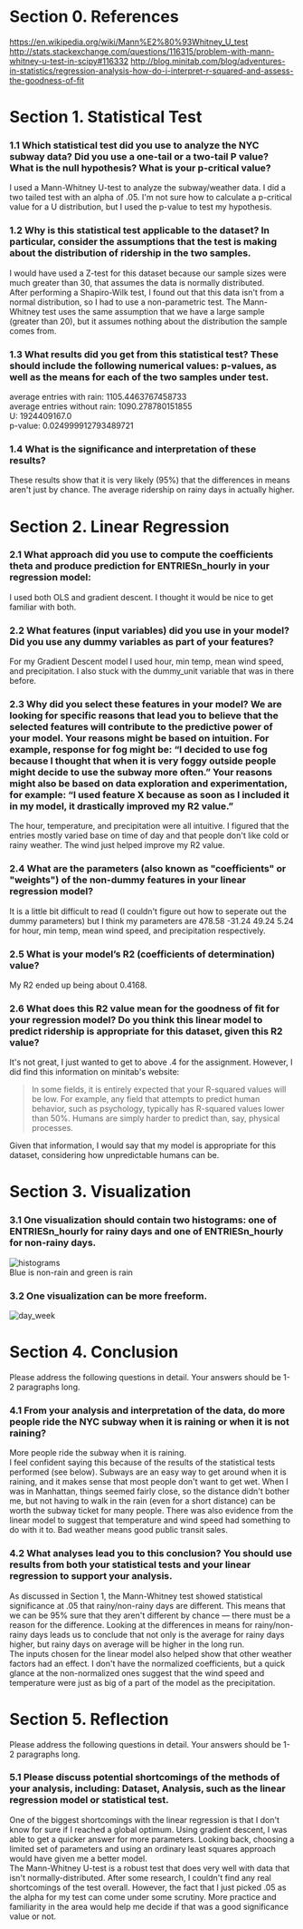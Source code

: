 # Section 0. References

https://en.wikipedia.org/wiki/Mann%E2%80%93Whitney_U_test
http://stats.stackexchange.com/questions/116315/problem-with-mann-whitney-u-test-in-scipy#116332
http://blog.minitab.com/blog/adventures-in-statistics/regression-analysis-how-do-i-interpret-r-squared-and-assess-the-goodness-of-fit

# Section 1. Statistical Test

### 1.1 Which statistical test did you use to analyze the NYC subway data? Did you use a one-tail or a two-tail P value? What is the null hypothesis? What is your p-critical value?
I used a Mann-Whitney U-test to analyze the subway/weather data. I did a two tailed test with an alpha of .05. I'm not sure how to calculate a p-critical value for a U distribution, but I used the p-value to test my hypothesis.   

### 1.2 Why is this statistical test applicable to the dataset? In particular, consider the assumptions that the test is making about the distribution of ridership in the two samples.
I would have used a Z-test for this dataset because our sample sizes were much greater than 30, that assumes the data is normally distributed.  
After performing a Shapiro-Wilk test, I found out that this data isn't from a normal distribution, so I had to use a non-parametric test.  The Mann-Whitney test uses the same assumption that we have a large sample (greater than 20), but it assumes nothing about the distribution the sample comes from.  
### 1.3 What results did you get from this statistical test? These should include the following numerical values: p-values, as well as the means for each of the two samples under test.  
average entries with rain: 1105.4463767458733  
average entries without rain: 1090.278780151855  
U: 1924409167.0  
p-value: 0.024999912793489721  

### 1.4 What is the significance and interpretation of these results?
These results show that it is very likely (95%) that the differences in means aren't just by chance.  The average ridership on rainy days in actually higher.

# Section 2. Linear Regression

### 2.1 What approach did you use to compute the coefficients theta and produce prediction for ENTRIESn_hourly in your regression model:
I used both OLS and gradient descent. I thought it would be nice to get familiar with both.
  
### 2.2 What features (input variables) did you use in your model? Did you use any dummy variables as part of your features?
For my Gradient Descent model I used hour, min temp, mean wind speed, and precipitation. I also stuck with the dummy_unit variable that was in there before.

### 2.3 Why did you select these features in your model? We are looking for specific reasons that lead you to believe that the selected features will contribute to the predictive power of your model. Your reasons might be based on intuition. For example, response for fog might be: “I decided to use fog because I thought that when it is very foggy outside people might decide to use the subway more often.” Your reasons might also be based on data exploration and experimentation, for example: “I used feature X because as soon as I included it in my model, it drastically improved my R2 value.”
The hour, temperature, and precipitation were all intuitive. I figured that the entries mostly varied base on time of day and that people don't like cold or rainy weather. The wind just helped improve my R2 value.
  
### 2.4 What are the parameters (also known as "coefficients" or "weights") of the non-dummy features in your linear regression model?
It is a little bit difficult to read (I couldn't figure out how to seperate out the dummy parameters) but I think my parameters are 478.58 -31.24 49.24 5.24 for hour, min temp, mean wind speed, and precipitation respectively.

### 2.5 What is your model’s R2 (coefficients of determination) value?  
My R2 ended up being about 0.4168.

### 2.6 What does this R2 value mean for the goodness of fit for your regression model? Do you think this linear model to predict ridership is appropriate for this dataset, given this R2 value?
It's not great, I just wanted to get to above .4 for the assignment. However, I did find this information on minitab's website:
> In some fields, it is entirely expected that your R-squared values will be low. For example, any field that attempts to predict human behavior, such as psychology, typically has R-squared values lower than 50%. Humans are simply harder to predict than, say, physical processes.

Given that information, I would say that my model is appropriate for this dataset, considering how unpredictable humans can be.



# Section 3. Visualization  
  
### 3.1 One visualization should contain two histograms: one of  ENTRIESn_hourly for rainy days and one of ENTRIESn_hourly for non-rainy days.
  
![histograms](histograms.png)  
Blue is non-rain and green is rain

### 3.2 One visualization can be more freeform.
![day_week](day_week.png)

# Section 4. Conclusion

Please address the following questions in detail. Your answers should be 1-2 paragraphs long.  
### 4.1 From your analysis and interpretation of the data, do more people ride the NYC subway when it is raining or when it is not raining?    
More people ride the subway when it is raining.  
I feel confident saying this because of the results of the statistical tests performed (see below). Subways are an easy way to get around when it is raining, and it makes sense that most people don't want to get wet.
When I was in Manhattan, things seemed fairly close, so the distance didn't bother me, but not having to walk in the rain (even for a short distance) can be worth the subway ticket for many people. There was also evidence from the linear
model to suggest that temperature and wind speed had something to do with it to. Bad weather means good public transit sales.

### 4.2 What analyses lead you to this conclusion? You should use results from both your statistical tests and your linear regression to support your analysis.
As discussed in Section 1, the Mann-Whitney test showed statistical significance at .05 that rainy/non-rainy days are different. This means that we
can be 95% sure that they aren't different by chance &mdash; there must be a reason for the difference. Looking at the differences in means for rainy/non-rainy days
leads us to conclude that not only is the average for rainy days higher, but rainy days on average will be higher in the long run.  
The inputs chosen for the linear model also helped show that other weather factors had an effect. I don't have the normalized coefficients, but a quick glance at the non-normalized ones
suggest that the wind speed and temperature were just as big of a part of the model as the precipitation.

# Section 5. Reflection

Please address the following questions in detail. Your answers should be 1-2 paragraphs long.  
### 5.1 Please discuss potential shortcomings of the methods of your analysis, including: Dataset, Analysis, such as the linear regression model or statistical test.  
One of the biggest shortcomings with the linear regression is that I don't know for sure if I reached a global optimum. Using gradient descent, I was able to get a quicker answer for more parameters. Looking back, choosing a limited set of parameters
and using an ordinary least squares approach would have given me a better model.  
The Mann-Whitney U-test is a robust test that does very well with data that isn't normally-distributed. After some research, I couldn't find any real shortcomings of the test overall. However, the fact that I just picked
.05 as the alpha for my test can come under some scrutiny. More practice and familiarity in the area would help me decide if that was a good
significance value or not.
